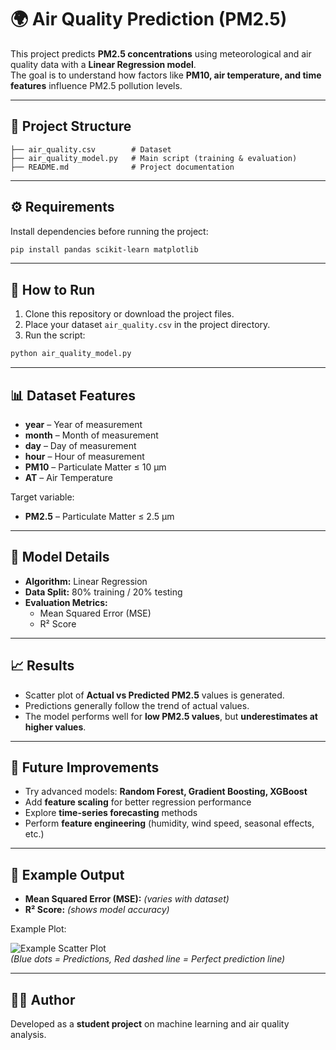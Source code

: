 # 🌍 Air Quality Prediction (PM2.5)

This project predicts **PM2.5 concentrations** using meteorological and air quality data with a **Linear Regression model**.  
The goal is to understand how factors like **PM10, air temperature, and time features** influence PM2.5 pollution levels.

---

## 📂 Project Structure

```
├── air_quality.csv        # Dataset
├── air_quality_model.py   # Main script (training & evaluation)
├── README.md              # Project documentation
```

---

## ⚙️ Requirements

Install dependencies before running the project:

```bash
pip install pandas scikit-learn matplotlib
```

---

## 🚀 How to Run

1. Clone this repository or download the project files.  
2. Place your dataset `air_quality.csv` in the project directory.  
3. Run the script:

```bash
python air_quality_model.py
```

---

## 📊 Dataset Features

- **year** – Year of measurement  
- **month** – Month of measurement  
- **day** – Day of measurement  
- **hour** – Hour of measurement  
- **PM10** – Particulate Matter ≤ 10 µm  
- **AT** – Air Temperature  

Target variable:  
- **PM2.5** – Particulate Matter ≤ 2.5 µm  

---

## 🧠 Model Details

- **Algorithm:** Linear Regression  
- **Data Split:** 80% training / 20% testing  
- **Evaluation Metrics:**  
  - Mean Squared Error (MSE)  
  - R² Score  

---

## 📈 Results

- Scatter plot of **Actual vs Predicted PM2.5** values is generated.  
- Predictions generally follow the trend of actual values.  
- The model performs well for **low PM2.5 values**, but **underestimates at higher values**.  

---

## 🔮 Future Improvements

- Try advanced models: **Random Forest, Gradient Boosting, XGBoost**  
- Add **feature scaling** for better regression performance  
- Explore **time-series forecasting** methods  
- Perform **feature engineering** (humidity, wind speed, seasonal effects, etc.)  

---

## 📌 Example Output

- **Mean Squared Error (MSE):** *(varies with dataset)*  
- **R² Score:** *(shows model accuracy)*  

Example Plot:  

![Example Scatter Plot](example_output.png)  
*(Blue dots = Predictions, Red dashed line = Perfect prediction line)*  

---

## 👨‍💻 Author

Developed as a **student project** on machine learning and air quality analysis.  
